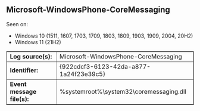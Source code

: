 ## Microsoft-WindowsPhone-CoreMessaging

Seen on:
* Windows 10 (1511, 1607, 1703, 1709, 1803, 1809, 1903, 1909, 2004, 20H2)
* Windows 11 (21H2)

<table border="1" class="docutils">
  <tbody>
    <tr>
      <td><b>Log source(s):</b></td>
      <td>Microsoft-WindowsPhone-CoreMessaging</td>
    </tr>
    <tr>
      <td><b>Identifier:</b></td>
      <td>{922cdcf3-6123-42da-a877-1a24f23e39c5}</td>
    </tr>
    <tr>
      <td><b>Event message file(s):</b></td>
      <td>%systemroot%\system32\coremessaging.dll</td>
    </tr>
  </tbody>
</table>

&nbsp;

